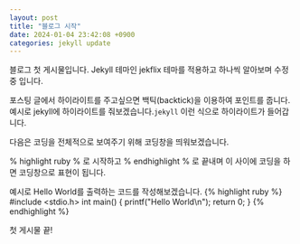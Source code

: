 ```yaml
---
layout: post
title: "블로그 시작"
date: 2024-01-04 23:42:08 +0900
categories: jekyll update
---
```


블로그 첫 게시물입니다. Jekyll 테마인 jekflix 테마를 적용하고 하나씩 알아보며 수정 중 입니다.

포스팅 글에서 하이라이트를 주고싶으면 백틱(backtick)을 이용하여 포인트를 줍니다.
예시로 jekyll에 하이라이트를 줘보겠습니다.`jekyll` 이런 식으로 하이라이트가 들어갑니다.

다음은 코딩을 전체적으로 보여주기 위해 코딩창을 띄워보겠습니다.

% highlight ruby % 로 시작하고 % endhighlight % 로 끝내며 이 사이에 코딩을 하면 코딩창으로 표현이 됩니다.

예시로 Hello World를 출력하는 코드를 작성해보겠습니다.
{% highlight ruby %}
#include <stdio.h>
int main() {
printf("Hello World\n");
return 0;
}
{% endhighlight %}

첫 게시물 끝!

[jekyll-docs]: https://jekyllrb.com/docs/home
[jekyll-gh]: https://github.com/jekyll/jekyll
[jekyll-talk]: https://talk.jekyllrb.com/
